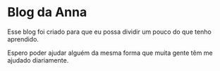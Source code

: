 # Blog da Anna

Esse blog foi criado para que eu possa dividir um pouco do que tenho aprendido.

Espero poder ajudar alguém da mesma forma que muita gente têm me ajudado diariamente.